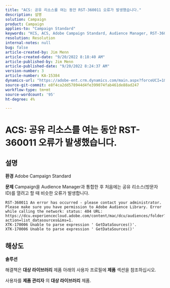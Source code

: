 ```yaml
---
title: "ACS: 공유 리소스를 여는 동안 RST-360011 오류가 발생했습니다."
description: 설명
solution: Campaign
product: Campaign
applies-to: "Campaign Standard"
keywords: "KCS, ACS, Adobe Campaign Standard, Audience Manager, RST-360011, 오류, 공유 리소스 열기"
resolution: Resolution
internal-notes: null
bug: false
article-created-by: Jim Menn
article-created-date: "9/20/2022 8:18:40 AM"
article-published-by: Jim Menn
article-published-date: "9/20/2022 8:24:37 AM"
version-number: 3
article-number: KA-15384
dynamics-url: "https://adobe-ent.crm.dynamics.com/main.aspx?forceUCI=1&pagetype=entityrecord&etn=knowledgearticle&id=b3a386d3-bc38-ed11-9db1-0022480866ad"
source-git-commit: e8f4ca2dd578944d4fe399074fab461de88ad247
workflow-type: tm+mt
source-wordcount: '95'
ht-degree: 4%

---
```


# ACS: 공유 리소스를 여는 동안 RST-360011 오류가 발생했습니다.

## 설명


<b>환경</b>
Adobe Campaign Standard

<b>문제</b>
Campaign을 Audience Manager과 통합한 후 처음에는 공유 리소스(방문자 ID)를 열려고 할 때 비슷한 오류가 발생합니다.


```
RST-360011 An error has occurred - please contact your administrator.
Please make sure you have permission to Adobe Audience Library. Error while calling the network: status: 404 URL: https://dcu.experiencecloud.adobe.com/content/mac/dcu/audiences/folder?action=list_datasources&ims=1.
XTK-170006 Unable to parse expression ' GetDataSources()'.
XTK-170006 Unable to parse expression ' GetDataSources()'
```





## 해상도


<b>솔루션</b>

해결책은 <b>대상 라이브러리</b> 제품 아래의 사용자 프로필에 <b>제품</b> 섹션을 참조하십시오.

사용자를 <b>제품 관리자</b> 의 <b>대상 라이브러리</b> 제품.
